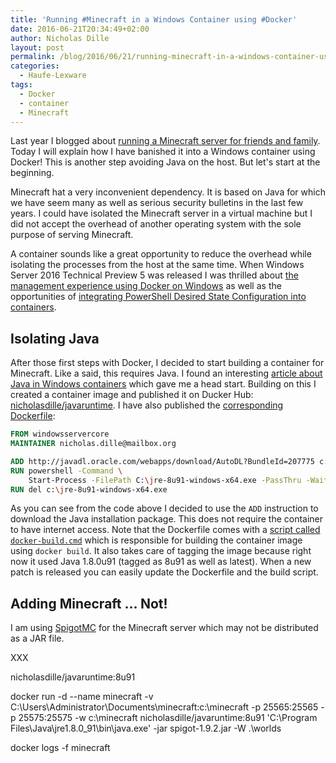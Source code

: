 ```yaml
---
title: 'Running #Minecraft in a Windows Container using #Docker'
date: 2016-06-21T20:34:49+02:00
author: Nicholas Dille
layout: post
permalink: /blog/2016/06/21/running-minecraft-in-a-windows-container-using-docker/
categories:
  - Haufe-Lexware
tags:
  - Docker
  - container
  - Minecraft
---
```

Last year I blogged about [running a Minecraft server for friends and family](http://dille.name/blog/2015/09/09/how-to-build-a-custom-minecraft-server-for-friends-and-family/). Today I will explain how I have banished it into a Windows container using Docker! This is another step avoiding Java on the host. But let's start at the beginning.<!--more-->

Minecraft hat a very inconvenient dependency. It is based on Java for which we have seem many as well as serious security bulletins in the last few years. I could have isolated the Minecraft server in a virtual machine but I did not accept the overhead of another operating system with the sole purpose of serving Minecraft.

A container sounds like a great opportunity to reduce the overhead while isolating the processes from the host at the same time. When Windows Server 2016 Technical Preview 5 was released I was thrilled about [the management experience using Docker on Windows](http://dille.name/blog/2016/06/08/build-ship-run-containers-with-windows-server-2016-tp5/) as well as the opportunities of [integrating PowerShell Desired State Configuration into containers](http://dille.name/blog/2016/06/17/powershell-desired-state-configuration-psdsc-in-windows-containers-using-docker/).

## Isolating Java

After those first steps with Docker, I decided to start building a container for Minecraft. Like a said, this requires Java. I found an interesting [article about Java in Windows containers](https://alexandrnikitin.github.io/blog/running-java-inside-windows-container-on-windows-server/) which gave me a head start. Building on this I created a container image and published it on Ducker Hub: [nicholasdille/javaruntime](https://hub.docker.com/r/nicholasdille/javaruntime/). I have also published the [corresponding Dockerfile](https://github.com/nicholasdille/docker/blob/master/java/Dockerfile):

```Dockerfile
FROM windowsservercore
MAINTAINER nicholas.dille@mailbox.org

ADD http://javadl.oracle.com/webapps/download/AutoDL?BundleId=207775 c:\jre-8u91-windows-x64.exe
RUN powershell -Command \
    Start-Process -FilePath C:\jre-8u91-windows-x64.exe -PassThru -Wait -ArgumentList \"/s /L c:\Java64.log\"
RUN del c:\jre-8u91-windows-x64.exe
```

As you can see from the code above I decided to use the `ADD` instruction to download the Java installation package. This does not require the container to have internet access. Note that the Dockerfile comes with a [script called `docker-build.cmd`](https://github.com/nicholasdille/docker/blob/master/java/docker-build.cmd) which is responsible for building the container image using `docker build`. It also takes care of tagging the image because right now it used Java 1.8.0u91 (tagged as 8u91 as well as latest). When a new patch is released you can easily update the Dockerfile and the build script.

## Adding Minecraft ... Not!

I am using [SpigotMC](https://www.spigotmc.org/) for the Minecraft server which may not be distributed as a JAR file. 

XXX

nicholasdille/javaruntime:8u91

docker run -d --name minecraft -v C:\Users\Administrator\Documents\minecraft:c:\minecraft -p 25565:25565 -p 25575:25575 -w c:\minecraft nicholasdille/javaruntime:8u91 'C:\Program Files\Java\jre1.8.0_91\bin\java.exe' -jar spigot-1.9.2.jar -W .\worlds

docker logs -f minecraft
